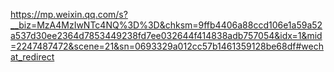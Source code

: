 https://mp.weixin.qq.com/s?__biz=MzA4MzIwNTc4NQ%3D%3D&chksm=9ffb4406a88ccd106e1a59a52a537d30ee2364d7853449238fd7ee032644f414838adb757054&idx=1&mid=2247487472&scene=21&sn=0693329a012cc57b1461359128be68df#wechat_redirect

